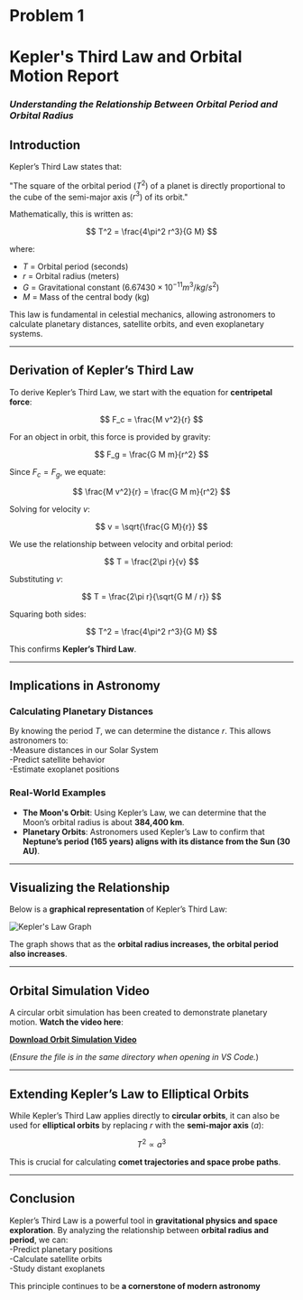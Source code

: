 # Problem 1

# **Kepler's Third Law and Orbital Motion Report**  
### *Understanding the Relationship Between Orbital Period and Orbital Radius*  

## **Introduction**  
Kepler’s Third Law states that:  

"The square of the orbital period ($T^2$) of a planet is directly proportional to the cube of the semi-major axis ($r^3$) of its orbit."  

Mathematically, this is written as:  

$$
T^2 = \frac{4\pi^2 r^3}{G M}
$$

where:  
- $T$ = Orbital period (seconds)  
- $r$ = Orbital radius (meters)  
- $G$ = Gravitational constant ($6.67430 \times 10^{-11} m^3/kg/s^2$)  
- $M$ = Mass of the central body (kg)  

This law is fundamental in celestial mechanics, allowing astronomers to calculate planetary distances, satellite orbits, and even exoplanetary systems.

---

## **Derivation of Kepler’s Third Law**  
To derive Kepler’s Third Law, we start with the equation for **centripetal force**:

$$
F_c = \frac{M v^2}{r}
$$

For an object in orbit, this force is provided by gravity:

$$
F_g = \frac{G M m}{r^2}
$$

Since $F_c = F_g$, we equate:

$$
\frac{M v^2}{r} = \frac{G M m}{r^2}
$$

Solving for velocity $v$:

$$
v = \sqrt{\frac{G M}{r}}
$$

We use the relationship between velocity and orbital period:

$$
T = \frac{2\pi r}{v}
$$

Substituting $v$:

$$
T = \frac{2\pi r}{\sqrt{G M / r}}
$$

Squaring both sides:

$$
T^2 = \frac{4\pi^2 r^3}{G M}
$$

This confirms **Kepler’s Third Law**.

---

## **Implications in Astronomy**  
### **Calculating Planetary Distances**  
By knowing the period $T$, we can determine the distance $r$. This allows astronomers to:  
-Measure distances in our Solar System  
-Predict satellite behavior  
-Estimate exoplanet positions  

### **Real-World Examples**  
- **The Moon's Orbit**: Using Kepler’s Law, we can determine that the Moon’s orbital radius is about **384,400 km**.  
- **Planetary Orbits**: Astronomers used Kepler’s Law to confirm that **Neptune’s period (165 years) aligns with its distance from the Sun (30 AU)**.  

---

## **Visualizing the Relationship**  
Below is a **graphical representation** of Kepler’s Third Law:  

![Kepler's Law Graph](https://upload.wikimedia.org/wikipedia/commons/6/68/Kepler_Law_3_2nd_version-en.png)  

The graph shows that as the **orbital radius increases, the orbital period also increases**.

---

## **Orbital Simulation Video**  
A circular orbit simulation has been created to demonstrate planetary motion. **Watch the video here**:  

**[Download Orbit Simulation Video](orbit_simulation.mp4)**  

(*Ensure the file is in the same directory when opening in VS Code.*)  

---

## **Extending Kepler’s Law to Elliptical Orbits**  
While Kepler’s Third Law applies directly to **circular orbits**, it can also be used for **elliptical orbits** by replacing $r$ with the **semi-major axis** ($a$):

$$
T^2 \propto a^3
$$

This is crucial for calculating **comet trajectories and space probe paths**.

---

## **Conclusion**  
Kepler’s Third Law is a powerful tool in **gravitational physics and space exploration**. By analyzing the relationship between **orbital radius and period**, we can:  
-Predict planetary positions  
-Calculate satellite orbits  
-Study distant exoplanets  

This principle continues to be **a cornerstone of modern astronomy**
